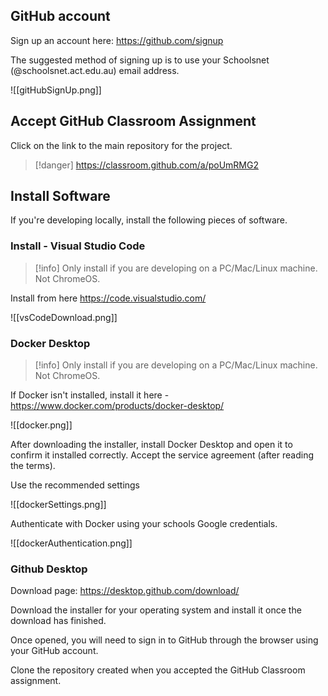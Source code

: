 ## GitHub account

Sign up an account here: https://github.com/signup

The suggested method of signing up is to use your Schoolsnet (@schoolsnet.act.edu.au) email address.

![[gitHubSignUp.png]]

## Accept GitHub Classroom Assignment

Click on the link to the main repository for the project.

> [!danger] https://classroom.github.com/a/poUmRMG2

## Install Software

If you're developing locally, install the following pieces of software.

### Install - Visual Studio Code

> [!info] Only install if you are developing on a PC/Mac/Linux machine. Not ChromeOS.

Install from here
https://code.visualstudio.com/

![[vsCodeDownload.png]]

### Docker Desktop

>[!info] Only install if you are developing on a PC/Mac/Linux machine. Not ChromeOS.

If Docker isn't installed, install it here - https://www.docker.com/products/docker-desktop/

![[docker.png]]

After downloading the installer, install Docker Desktop and open it to confirm it installed correctly. Accept the service agreement (after reading the terms).

Use the recommended settings

![[dockerSettings.png]]


Authenticate with Docker using your schools Google credentials.

![[dockerAuthentication.png]]


### Github Desktop

Download page: https://desktop.github.com/download/

Download the installer for your operating system and install it once the download has finished.

Once opened, you will need to sign in to GitHub through the browser using your GitHub account.

Clone the repository created when you accepted the GitHub Classroom assignment.
